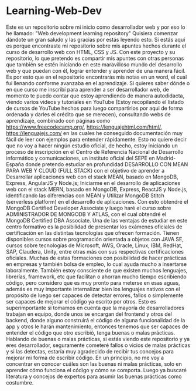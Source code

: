 # Learning-Web-Dev
Este es un repositorio sobre mi inicio como desarrollador web y por eso lo he llamado: "Web development learning repository"
Quisiera comenzar dándote un gran saludo y las gracias por estás leyendo esto. Si estás aquí es porque encontraste mi repositorio sobre mis apuntes hechos durante el curso de desarrollo web con HTML, CSS y JS.
Con este proyecto y su repositorio, lo que pretendo es compartir mis apuntes con otras personas que también se estén iniciando en este maravilloso mundo del desarrollo web y que puedan con él, lograr entender y aprender de una manera fácil.
Es por esto que en el repositorio encontrarás mis notas en un word, el cual fui llenando conforme avanzaba en el aprendizaje.
Si quieres saber dónde o en que curso me inscribí para aprender a ser desarrollador web, de momento te puedo contar que estoy aprendiendo de manera autodidacta, viendo varios videos y tutoriales en YouTube (Estoy recopilando el listado de cursos de YouTube hechos para luego compartirlos por aqui de forma ordenada y darles el crédito que se merecen), consultando webs de aprendizaje, combinado con páginas como https://www.freecodecamp.org/, https://lenguajehtml.com/html/, https://lenguajejs.com/ en las cuales he conseguido documentación muy fácil de leer con ejemplos para entender rápidamente.
Esto no quiere decir que no voy a hacer ningún estudio oficial, de hecho, estoy iniciando un proceso de inscripción en el Centro de Referencia Nacional de Desarrollo informático y comunicaciones, un instituto oficial del SEPE en Madrid-España donde pretendo estudiar en profundidad DESARROLLO CON MEAN PARA WEB Y CLOUD (FULL STACK) con el objetivo de aprender a Desarrollar aplicaciones web con el stack MEAN, basado en MongoDB, Express, AngularJS y Node.js; Iniciarme en el desarrollo de aplicaciones web con el stack MERN, basado en MongoDB, Express, ReactJS y Node.js, identificando las diferencias con MEAN y Utilizar MongoDB Stitch (serverless platform) en el desarrollo de aplicaciones. Con esto obtendré el MongoDB Certified Developer Associate y luego haré el curso sobre ADMINISTRADOR DE MONGODB Y ATLAS, con el cual obtendré el MongoDB Certified DBA Associate. Una de las ventajas de estudiar en este centro formativo es la posibilidad de presentar los exámenes oficiales de certificación en las distintas tecnologías que ofrecen formación. Tienen disponibles cursos sobre programación orientada a objetos con JAVA SE, cursos sobre tecnologías de Microsoft, AWS, Oracle, Linux, IBM, RedHat, SAP, Claudera, Unity, entre otras más con sus respectivas certificaciones oficiales. Muchas de estas formaciones con posibilidad de hacer prácticas en empresas y también bolsa de empleo, lo cual ayuda mucho a insertarse laboralmente.
También estoy consciente de que existen muchos lenguajes, librerías, framework, etc que facilitan o ahorran mucho tiempo escribiendo código, pero considero que es muy pronto para meterse en esas aguas, además es muy importante internalizar bien los lenguajes nativos con el propósito de luego ser capaces de detectar errores, fallos o simplemente ser capaces de mejorar el código ya escrito por otros. Esto es superimportante si tomamos en cuenta que la mayoría de desarrolladores trabajan en equipo, donde unos se encargan del frontend y otros del backend, donde alguno construirá el código de alguna funcionalidad de la app y otros le harán mantenimiento, entonces tenemos que ser capaces de entender el código que otro escribió, tenga buenas o malas prácticas.
Hablando de buenas o malas prácticas, si estás viendo este repositorio y ya eres desarrollador, seguramente cometeré fallos o vicios de malas prácticas y si las detectas, estaría muy agradecido de recibir tus concejos para mejorar mi forma de escribir código. En un principio, no me voy a concentrar en conocer cuáles son las buenas ni malas prácticas, solo en aprender cómo funciona el código y cómo se comporta. Luego ya buscaré literatura y concejos de expertos para asumir las buenas prácticas como costumbre.
